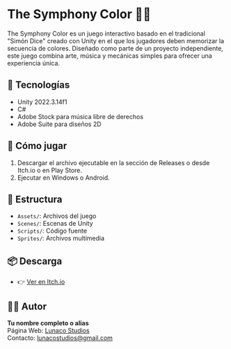 # The Symphony Color 🎵🎨

The Symphony Color es un juego interactivo basado en el tradicional "Simón Dice" creado con Unity en el que los jugadores deben memorizar la secuencia de colores. Diseñado como parte de un proyecto independiente, este juego combina arte, música y mecánicas simples para ofrecer una experiencia única.

## 🔧 Tecnologías
- Unity 2022.3.14f1
- C#
- Adobe Stock para música libre de derechos
- Adobe Suite para diseños 2D

## 🚀 Cómo jugar
1. Descargar el archivo ejecutable en la sección de Releases o desde Itch.io o en Play Store.
2. Ejecutar en Windows o Android.

## 📂 Estructura
- `Assets/`: Archivos del juego
- `Scenes/`: Escenas de Unity
- `Scripts/`: Código fuente
- `Sprites/`: Archivos multimedia

## 📦 Descarga
- 👉 [Ver en Itch.io](https://cocuss.itch.io/the-symphony-color)

## 🧑‍💻 Autor
**Tu nombre completo o alias**  
Página Web: [Lunaco Studios]((https://lunacostudios29.wordpress.com/))  
Contacto: [lunacostudios@gmail.com](mailto:lunacostudios@gmail.com)
